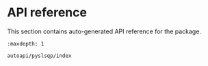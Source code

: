 # API reference 
This section contains auto-generated API reference for the package.

```{toctree}
:maxdepth: 1

autoapi/pyslsqp/index
```